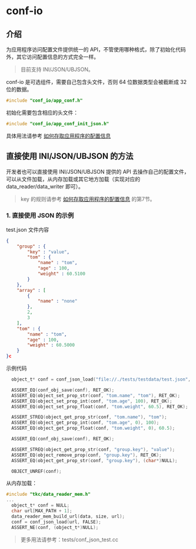 # conf-io

## 介绍
为应用程序访问配置文件提供统一的 API，不管使用哪种格式，除了初始化代码外，其它访问配置信息的方式完全一样。

> 目前支持 INI/JSON/UBJSON。

conf-io 是可选组件，需要自己包含头文件，否则 64 位数据类型会被截断成 32 位的数据。

```c
#include "conf_io/app_conf.h"
```

初始化需要包含相应的头文件：
```c
#include "conf_io/app_conf_init_json.h"
```

具体用法请参考 [如何存取应用程序的配置信息](https://github.com/zlgopen/awtk/blob/master/docs/how_to_use_app_conf.md)

## 直接使用 INI/JSON/UBJSON 的方法

开发者也可以直接使用 INI/JSON/UBJSON 提供的 API 去操作自己的配置文件，可以从文件加载，从内存加载或其它地方加载（实现对应的 data\_reader/data\_writer 即可）。

> key 的规则请参考 [如何存取应用程序的配置信息](https://github.com/zlgopen/awtk/blob/master/docs/how_to_use_app_conf.md) 的第7节。

### 1. 直接使用 JSON 的示例
test.json 文件内容

```json
{
    "group" : {
        "key" : "value",
        "tom" : {
            "name" : "tom",
            "age" : 100,
            "weight" : 60.5100
        }
    },
    "array" : [
        {
            "name" : "none"
        },
        2,
        3
    ],
    "tom" : {
        "name" : "tom",
        "age" : 100,
        "weight" : 60.5000
    }
}c
```

示例代码

```c
  object_t* conf = conf_json_load("file://./tests/testdata/test.json", TRUE);

  ASSERT_EQ(conf_obj_save(conf), RET_OK);
  ASSERT_EQ(object_set_prop_str(conf, "tom.name", "tom"), RET_OK);
  ASSERT_EQ(object_set_prop_int(conf, "tom.age", 100), RET_OK);
  ASSERT_EQ(object_set_prop_float(conf, "tom.weight", 60.5), RET_OK);

  ASSERT_STREQ(object_get_prop_str(conf, "tom.name"), "tom");
  ASSERT_EQ(object_get_prop_int(conf, "tom.age", 0), 100);
  ASSERT_EQ(object_get_prop_float(conf, "tom.weight", 0), 60.5);

  ASSERT_EQ(conf_obj_save(conf), RET_OK);

  ASSERT_STREQ(object_get_prop_str(conf, "group.key"), "value");
  ASSERT_EQ(object_remove_prop(conf, "group.key"), RET_OK);
  ASSERT_EQ(object_get_prop_str(conf, "group.key"), (char*)NULL);

  OBJECT_UNREF(conf);
```

从内存加载：

```c
#include "tkc/data_reader_mem.h"
...
  object_t* conf = NULL;
  char url[MAX_PATH + 1]; 
  data_reader_mem_build_url(data, size, url);
  conf = conf_json_load(url, FALSE);
  ASSERT_NE(conf, (object_t*)NULL);
```

> 更多用法请参考：tests/conf_json_test.cc